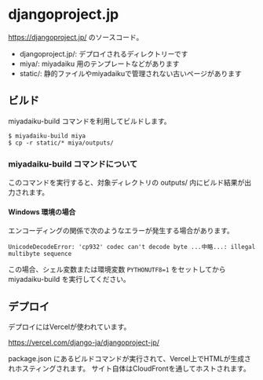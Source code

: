 djangoproject.jp
================

https://djangoproject.jp/ のソースコード。

* djangoproject.jp/: デプロイされるディレクトリーです
* miya/: miyadaiku 用のテンプレートなどがあります
* static/: 静的ファイルやmiyadaikuで管理されない古いページがあります

## ビルド

miyadaiku-build コマンドを利用してビルドします。

```shell script
$ miyadaiku-build miya
$ cp -r static/* miya/outputs/
```

### miyadaiku-build コマンドについて

このコマンドを実行すると、対象ディレクトリの outputs/ 内にビルド結果が出力されます。

#### Windows 環境の場合

エンコーディングの関係で次のようなエラーが発生する場合があります。
```
UnicodeDecodeError: 'cp932' codec can't decode byte ...中略...: illegal multibyte sequence
```
この場合、シェル変数または環境変数 `PYTHONUTF8=1` をセットしてから miyadaiku-build を実行してください。

## デプロイ

デプロイにはVercelが使われています。

https://vercel.com/django-ja/djangoproject-jp/

package.json にあるビルドコマンドが実行されて、Vercel上でHTMLが生成されホスティングされます。
サイト自体はCloudFrontを通してホストされます。
